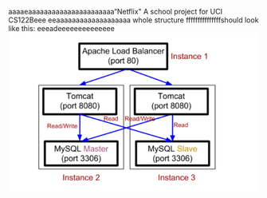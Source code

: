 aaaaeaaaaaaaaaaaaaaaaaaaaaa“Netflix"
A school project for UCI CS122Beee
eeaaaaaaaaaaaaaaaaaaa
whole structure fffffffffffffffshould look like this:
eeeadeeeeeeeeeeeeee
![image](https://github.com/cxk123/-Netflix-CS122B/blob/master/images/struture.PNG)
